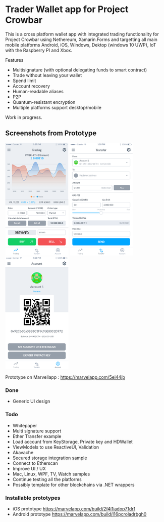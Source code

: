 # Trader Wallet app for Project Crowbar 

This is a cross platform wallet app with integrated trading functionality for Project Crowbar using Nethereum, Xamarin.Forms and targetting all main mobile platforms Android, iOS, Windows, Dektop (windows 10 UWP), IoT with the Raspberry PI and Xbox. 

Features

- Multisignature (with optional delegating funds to smart contract)
- Trade without leaving your wallet
- Spend limit
- Account recovery
- Human-readable aliases
- P2P
- Quantum-resistant encryption
- Multiple platforms support desktop/mobile

Work in progress.

## Screenshots from Prototype

<img src="Design/screenshots/trading.png" width="200" alt="Trading screen"> <img src="Design/screenshots/transfer.png" width="200" alt="Transfer screen"> <img src="Design/screenshots/account.png" width="200" alt="Account screen">

Prototype on Marvellapp : https://marvelapp.com/5ei44jb

### Done

* Generic UI design

### Todo
* Whitepaper
* Multi signature support
* Ether Transfer example
* Load account from KeyStorage, Private key and HDWallet
* ViewModels to use ReactiveUI, Validation 
* Akavache
* Secured storage integration sample
* Connect to Etherscan
* Improve UI / UX
* Mac, Linux, WPF, TV, Watch samples
* Continue testing all the platforms 
* Possibly template for other blockchains via .NET wrappers

### Installable prototypes

* iOS prototype https://marvelapp.com/build/2f4i1iadop71dr1
* Android prototype https://marvelapp.com/build/l16pcroladrbgh0
